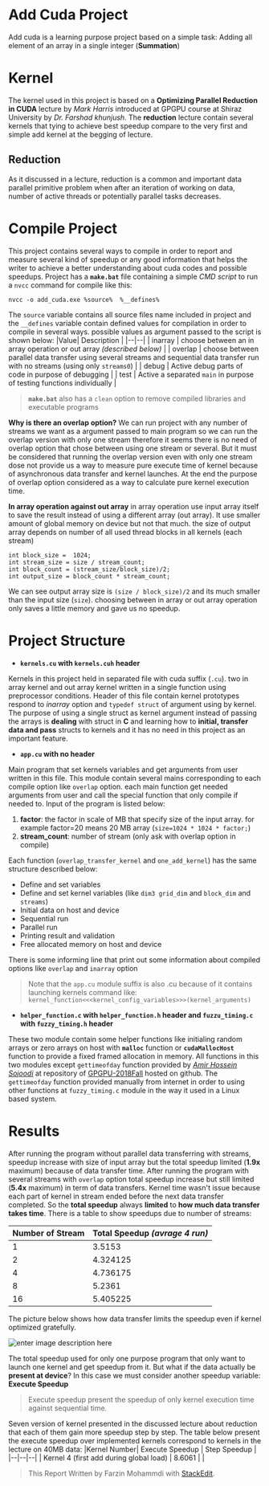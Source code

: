 # Add Cuda Project
Add cuda is a learning purpose project based on a simple task: Adding all element of an array in a single integer (**Summation**)

# Kernel
The kernel used in this project is based on a **Optimizing Parallel Reduction in CUDA** lecture by *Mark Harris* introduced at GPGPU course at Shiraz University by *Dr. Farshad khunjush*. The **reduction** lecture contain several kernels that tying to achieve best speedup compare to the very first and simple add kernel at the begging of lecture.

## Reduction
As it discussed in a lecture, reduction is a common and important data parallel primitive problem when after an iteration of working on data, number of active threads or potentially parallel tasks decreases.

# Compile Project 
This project contains several ways to compile in order to report and measure several kind of speedup or any good information that helps the writer to achieve a better understanding about cuda codes and possible speedups.
Project has a **`make.bat`** file containing a simple *CMD script* to run a `nvcc` command for compile like this:

    nvcc -o add_cuda.exe %source%  %__defines%

The `source` variable contains all source files name included in project and the `__defines` variable contain defined values for compilation in order to compile in several ways.
possible values as argument passed to the script is shown below:
|Value| Description |
|--|--|
| inarray | choose between an in array operation or out array *(described below)* |
| overlap | choose between parallel data transfer using several streams and sequential data transfer run with no streams (using only `streams0`) |
| debug | Active debug parts of code in purpose of debugging |
| test | Active a separated `main` in purpose of testing functions individually |

> **`make.bat`** also has a `clean` option to remove compiled libraries and
> executable programs

**Why is there an overlap option?** 
We can run project with any number of streams we want as a argument passed to main program so we can run the overlap version with only one stream therefore it seems there is no need of overlap option that chose between using one stream or several. But it must be considered that running the overlap version even with only one stream dose not provide us a way to measure pure execute time of kernel because of asynchronous data transfer and kernel launches. At the end the purpose of overlap option considered as a way to calculate pure kernel execution time.

**In array operation against out array**
in array operation use input array itself to save the result instead of using a different array (out array). It use smaller amount of global memory on device but not that much. the size of output array depends on number of all used thread blocks in all kernels (each stream)

    int block_size =  1024;
    int stream_size = size / stream_count;
    int block_count = (stream_size/block_size)/2;
    int output_size = block_count * stream_count;

We can see output array size is `(size / block_size)/2` and its much smaller than the input size (`size`). choosing between in array or out array operation only saves a little memory and gave us no speedup.

# Project Structure

 - **`kernels.cu` with `kernels.cuh` header**

Kernels in this project held in separated file with cuda suffix (`.cu`). two in array kernel and out array kernel written in a single function using preprocessor conditions. Header of this file contain kernel prototypes respond to *inarray* option and `typedef struct` of argument using by kernel. The purpose of using a single struct as kernel argument instead of passing the arrays is **dealing** with struct in **C** and learning how to **initial, transfer data and pass** structs to kernels and it has no need in this project as an important feature.

 - **`app.cu` with no header**

Main program that set kernels variables and get arguments from user written in this file. This module contain several mains corresponding to each compile option like `overlap` option. each main function get needed arguments from user and call the special function that only compile if needed to. Input of the program is listed below:

 1. **factor**: the factor in scale of MB that specify size of the input array. for example factor=20 means 20 MB array (`size=1024 * 1024 * factor;`) 
 2. **stream_count**: number of stream (only ask with overlap option in compile)

Each function (`overlap_transfer_kernel` and `one_add_kernel`) has the same structure described below:

 - Define and set variables
 - Define and set kernel variables (like `dim3 grid_dim` and `block_dim` and `streams`)
 - Initial data on host and device
 - Sequential run
 - Parallel run	
 - Printing result and validation
 - Free allocated memory on host and device

There is some informing line that print out some information about compiled options like `overlap` and `inarray` option

> Note that the `app.cu` module suffix is also .cu because of it contains launching kernels command like: `kernel_function<<<kernel_config_variables>>>(kernel_arguments)`

 - **`helper_function.c` with `helper_function.h` header and `fuzzu_timing.c` with `fuzzy_timing.h` header**

These two module contain some helper functions like initialing random arrays or zero arrays on host with **`malloc`** function or **`cudaMallocHost`** function to provide a fixed framed allocation in memory. All functions in this two modules except `gettimeofday` function provided by [*Amir Hossein Sojoodi*](https://github.com/amirsojoodi) at repository of [GPGPU-2018Fall](https://github.com/amirsojoodi/GPGPU-2018Fall) hosted on github. The `gettimeofday` function provided manually from internet in order to using other functions at `fuzzy_timing.c` module in the way it used in a Linux based system.

# Results
After running the program without parallel data transferring with streams, speedup increase with size of input array but the total speedup limited (**1.9x** maximum) because of data transfer time. After running the program with several streams with `overlap` option total speedup increase but still limited (**5.4x** maximum) in term of data transfers. Kernel time wasn't issue because each part of kernel in stream ended before the next data transfer completed. So the **total speedup** always **limited** to **how much data transfer takes time**.  There is a table to show speedups due to number of streams:

Number of Stream | Total Speedup *(avrage 4 run)*
--------- | ----------
1 | 3.5153
2 | 4.324125
4 | 4.736175
8 | 5.2361
16 | 5.405225 

The picture below shows how data transfer limits the speedup even if kernel optimized gratefully.
  
![enter image description here](https://lh3.googleusercontent.com/fUjqjBH-aeqoBE2bouhbKSf2KxlbwhafCItJAMOzPMtoAeuI6b5aRNcLrJftMBauDx-ABIjlzg37 "Visual Profiler - Parallel run of 16 stream")

The total speedup used for only one purpose program that only want to launch one kernel and get speedup from it. But what if the data actually be **present at device**? In this case we must consider another speedup variable: **Execute Speedup**

> Execute speedup present the speedup of only kernel execution time
> against sequential time.

Seven version of kernel presented in the discussed lecture about reduction that each of them gain more speedup step by step. The table below present the execute speedup over implemented kernels correspond to kernels in the lecture on 40MB data:
|Kernel Number| Execute Speedup | Step Speedup | 
|--|--|--|
| Kernel 4 (first add during global load) | 8.6061 | |
  



> This Report Written by Farzin Mohammdi with [StackEdit](https://stackedit.io/).


